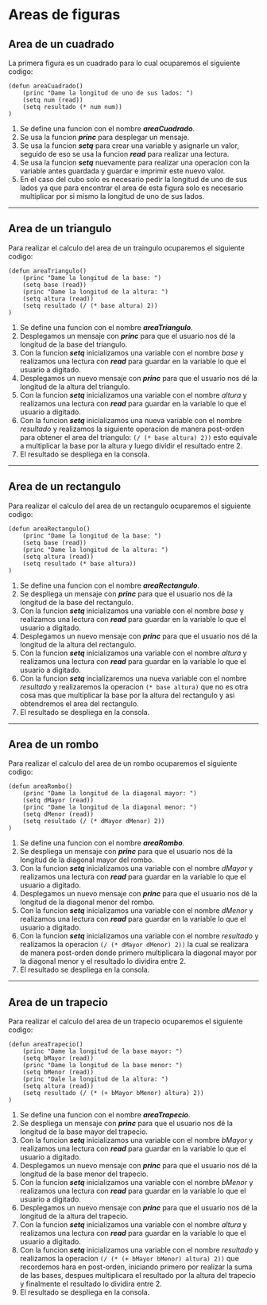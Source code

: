 # Areas de figuras

## Area de un cuadrado

La primera figura es un cuadrado para lo cual ocuparemos el siguiente codigo: 

~~~
(defun areaCuadrado()
    (princ "Dame la longitud de uno de sus lados: ")
    (setq num (read))
    (setq resultado (* num num))
)
~~~

1. Se define una funcion con el nombre ***areaCuadrado***.
2. Se usa la funcion ***princ*** para desplegar un mensaje.
3. Se usa la funcion ***setq*** para crear una variable y asignarle un valor, seguido de eso se usa la funcion ***read*** para realizar una lectura.
4. Se usa la funcion ***setq*** nuevamente para realizar una operacion con la variable antes guardada y guardar e imprimir este nuevo valor.
5. En el caso del cubo solo es necesario pedir la longitud de uno de sus lados ya que para encontrar el area de esta figura solo es necesario multiplicar por si mismo la longitud de uno de sus lados.
___

## Area de un triangulo

Para realizar el calculo del area de un traingulo ocuparemos el siguiente codigo:

~~~
(defun areaTriangulo()
    (princ "Dame la longitud de la base: ")
    (setq base (read))
    (princ "Dame la longitud de la altura: ")
    (setq altura (read))
    (setq resultado (/ (* base altura) 2))
)
~~~

1. Se define una funcion con el nombre ***areaTriangulo***.
2. Desplegamos un mensaje con ***princ*** para que el usuario nos dé la longitud de la base del triangulo.
3. Con la funcion ***setq*** inicializamos una variable con el nombre *base* y realizamos una lectura con ***read*** para guardar en la variable lo que el usuario a digitado.
4. Desplegamos un nuevo mensaje con ***princ*** para que el usuario nos dé la longitud de la altura del triangulo.
5. Con la funcion ***setq*** inicializamos una variable con el nombre *altura* y realizamos una lectura con ***read*** para guardar en la variable lo que el usuario a digitado.
6. Con la funcion ***setq*** inicializamos una nueva variable con el nombre *resultado* y realizamos la siguiente operacion de manera post-orden para obtener el area del triangulo: `(/ (* base altura) 2))` esto equivale a multiplicar la base por la altura y luego dividir el resultado entre 2.
7. El resultado se despliega en la consola.
___

## Area de un rectangulo

Para realizar el calculo del area de un rectangulo ocuparemos el siguiente codigo:

~~~
(defun areaRectangulo()
    (princ "Dame la longitud de la base: ")
    (setq base (read))
    (princ "Dame la longitud de la altura: ")
    (setq altura (read))
    (setq resultado (* base altura))
)
~~~

1. Se define una funcion con el nombre ***areaRectangulo***.
2. Se despliega un mensaje con ***princ*** para que el usuario nos dé la longitud de la base del rectangulo.
3. Con la funcion ***setq*** inicializamos una variable con el nombre *base* y realizamos una lectura con ***read*** para guardar en la variable lo que el usuario a digitado.
4. Desplegamos un nuevo mensaje con ***princ*** para que el usuario nos dé la longitud de la altura del rectangulo.
5. Con la funcion ***setq*** inicializamos una variable con el nombre *altura* y realizamos una lectura con ***read*** para guardar en la variable lo que el usuario a digitado.
6. Con la funcion ***setq*** incializaremos una nueva variable con el nombre *resultado* y realizaremos la operacion `(* base altura)` que no es otra cosa mas que multiplicar la base por la altura del rectangulo y asi obtendremos el area del rectangulo.
7. El resultado se despliega en la consola.
___

## Area de un rombo

Para realizar el calculo del area de un rombo ocuparemos el siguiente codigo:

~~~
(defun areaRombo()
    (princ "Dame la longitud de la diagonal mayor: ")
    (setq dMayor (read))
    (princ "Dame la longitud de la diagonal menor: ")
    (setq dMenor (read))
    (setq resultado (/ (* dMayor dMenor) 2))
)
~~~

1. Se define una funcion con el nombre ***areaRombo***.
2. Se despliega un mensaje con ***princ*** para que el usuario nos dé la longitud de la diagonal mayor del rombo.
3. Con la funcion ***setq*** inicializamos una variable con el nombre *dMayor* y realizamos una lectura con ***read*** para guardar en la variable lo que el usuario a digitado.
4. Desplegamos un nuevo mensaje con ***princ*** para que el usuario nos dé la longitud de la diagonal menor del rombo.
5. Con la funcion ***setq*** inicializamos una variable con el nombre *dMenor* y realizamos una lectura con ***read*** para guardar en la variable lo que el usuario a digitado.
6. Con la funcion ***setq*** inicializamos una variable con el nombre *resultado* y realizamos la operacion `(/ (* dMayor dMenor) 2))` la cual se realizara de manera post-orden donde primero multiplicara la diagonal mayor por la diagonal menor y el resultado lo dividira entre 2.
7. El resultado se despliega en la consola.
___

## Area de un trapecio

Para realizar el calculo del area de un trapecio ocuparemos el siguiente codigo:

~~~
(defun areaTrapecio()
    (princ "Dame la longitud de la base mayor: ")
    (setq bMayor (read))
    (princ "Dame la longitud de la base menor: ")
    (setq bMenor (read))
    (princ "Dale la longitud de la altura: ")
    (setq altura (read))
    (setq resultado (/ (* (+ bMayor bMenor) altura) 2))
)
~~~

1. Se define una funcion con el nombre ***areaTrapecio***.
2. Se despliega un mensaje con ***princ*** para que el usuario nos dé la longitud de la base mayor del trapecio.
3. Con la funcion ***setq*** inicializamos una variable con el nombre *bMayor* y realizamos una lectura con ***read*** para guardar en la variable lo que el usuario a digitado.
4. Desplegamos un nuevo mensaje con ***princ*** para que el usuario nos dé la longitud de la base menor del trapecio.
5. Con la funcion ***setq*** inicializamos una variable con el nombre *bMenor* y realizamos una lectura con ***read*** para guardar en la variable lo que el usuario a digitado.
6. Desplegamos un nuevo mensaje con ***princ*** para que el usuario nos dé la longitud de la altura del trapecio.
7. Con la funcion ***setq*** inicializamos una variable con el nombre *altura* y realizamos una lectura con ***read*** para guardar en la variable lo que el usuario a digitado.
8. Con la funcion ***setq*** inicializamos una variable con el nombre *resultado* y realizamos la operacion `(/ (* (+ bMayor bMenor) altura) 2))` que recordemos hara en post-orden, iniciando primero por realizar la suma de las bases, despues multiplicara el resultado por la altura del trapecio y finalmente el resultado lo dividira entre 2.
9. El resultado se despliega en la consola.